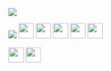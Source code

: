 <p>
  <img src="https://lh3.googleusercontent.com/u/0/drive-viewer/AAOQEOQ_NIJ7WGFk5xdvRznHMJQo4jqwdXLI7gNQhcoao14PAtPJTWTir79YwfxyPkYcTXi-E6W2iFwx8Nu_ny9k3hZZCvCViQ=w1323-h939">
</p>
<img src="https://github-readme-stats.vercel.app/api?username=BrayamBarros&show_icons=true&theme=dark">
<td>
  <tr>
    <img src="https://img.shields.io/badge/c++-%2300599C.svg?style=for-the-badge&logo=c%2B%2B&logoColor=white" style="margin-bottom: 4px;" height="30px">
    <img src="https://img.shields.io/badge/php-%23777BB4.svg?style=for-the-badge&logo=php&logoColor=white" style="margin-bottom: 4px;" height="30px">
    <img src="https://img.shields.io/badge/html5-%23E34F26.svg?style=for-the-badge&logo=html5&logoColor=white" style="margin-bottom: 4px;" height="30px">
    <img src="https://img.shields.io/badge/css3-%231572B6.svg?style=for-the-badge&logo=css3&logoColor=white" style="margin-bottom: 4px;" height="30px">
    <img src="https://img.shields.io/badge/Batch-black?style=for-the-badge&logo=shell&logoColor=white" style="margin-bottom: 4px;" height="30px">
  </tr>
</td>

<p>
<a href="https://linkedin.com/in/brayambarros">
  <img src="https://img.shields.io/badge/linkedin-%230077B5.svg?style=for-the-badge&logo=linkedin&logoColor=white" style="margin-bottom: 4px;" height="30px" target="_blank"></a>
<a href="https://www.linktr.ee/brayambarros">
  <img src="https://img.shields.io/badge/-Portfólio-white?style=for-the-badge&&logo=linktree&logoColor=black" style="margin-bottom: 4px;" height="30px" target="_blank"></a>
</p>
